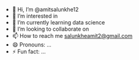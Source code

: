 - 👋 Hi, I’m @amitsalunkhe12
- 👀 I’m interested in 
- 🌱 I’m currently learning data science
- 💞️ I’m looking to collaborate on 
- 📫 How to reach me salunkheamit2@gmail.com
- 😄 Pronouns: ...
- ⚡ Fun fact: ...

<!---
amitsalunkhe12/amitsalunkhe12 is a ✨ special ✨ repository because its `README.md` (this file) appears on your GitHub profile.
You can click the Preview link to take a look at your changes.
--->

